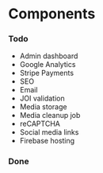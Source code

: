 # Components

### Todo
- Admin dashboard
- Google Analytics
- Stripe Payments
- SEO
- Email
- JOI validation
- Media storage
- Media cleanup job
- reCAPTCHA
- Social media links
- Firebase hosting

### Done
